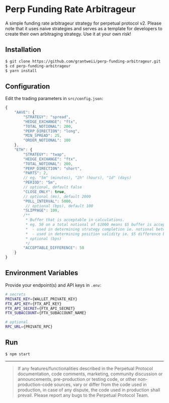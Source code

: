 # Perp Funding Rate Arbitrageur

A simple funding rate arbitrageur strategy for perpetual protocol v2. Please note that it uses naive strategies and serves as a template for developers to create their own arbitraging strategy. Use it at your own risk!

## Installation

```bash
$ git clone https://github.com/grantweii/perp-funding-arbitrageur.git
$ cd perp-funding-arbitrageur
$ yarn install
```

## Configuration

Edit the trading parameters in `src/config.json`:

```javascript
{
    "AAVE": {
        "STRATEGY": "spread",
        "HEDGE_EXCHANGE": "ftx",
        "TOTAL_NOTIONAL": 200,
        "PERP_DIRECTION": "long",
        "MIN_SPREAD": 25,
        "ORDER_NOTIONAL": 100
    },
    "ETH": {
        "STRATEGY": "twap",
        "HEDGE_EXCHANGE": "ftx",
        "TOTAL_NOTIONAL": 200,
        "PERP_DIRECTION": "short",
        "PARTS": 2,
        // eg. "5m" (minutes), "2h" (hours), "1d" (days)
        "PERIOD": "5m",
        // optional, default false
        "CLOSE_ONLY": true,
        // optional (ms), default 2000
        "POLL_INTERVAL": 5000,
         // optional (bps), default 100
        "SLIPPAGE": 100,
        /**
         * Buffer that is acceptable in calculations.
         * eg. 50 on a total notional of $1000 means $5 buffer is acceptable.
         *  - used in determining strategy completion ie. notional between $995 and $1005 will be considered complete when OPENING
         *  - used in determining position validity ie. $5 difference between hedge notional and perp notional is still considered valid
         * optional (bps)
         */
        "ACCEPTABLE_DIFFERENCE": 50
    }
}
```

## Environment Variables

Provide your endpoint(s) and API keys in `.env`:

```bash
# secrets
PRIVATE_KEY={WALLET_PRIVATE_KEY}
FTX_API_KEY={FTX_API_KEY}
FTX_API_SECRET={FTX_API_SECRET}
FTX_SUBACCOUNT={FTX_SUBACCOUNT_NAME}

# optional
RPC_URL={PRIVATE_RPC}
```

## Run

```bash
$ npm start
```

---

> If any features/functionalities described in the Perpetual Protocol documentation, code comments, marketing, community discussion or announcements, pre-production or testing code, or other non-production-code sources, vary or differ from the code used in production, in case of any dispute, the code used in production shall prevail. Please report any bugs to the Perpetual Protocol Team.